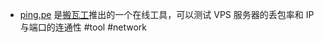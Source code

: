 - [ping.pe](https://ping.pe/) 是[搬瓦工](https://bandwagonhost.com/)推出的一个在线工具，可以测试 VPS 服务器的丢包率和 IP 与端口的连通性 #tool #network